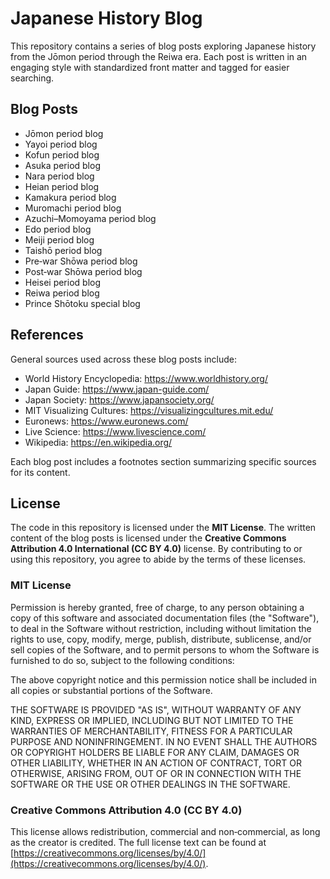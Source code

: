 # Japanese History Blog

This repository contains a series of blog posts exploring Japanese history from the Jōmon period through the Reiwa era. Each post is written in an engaging style with standardized front matter and tagged for easier searching.

## Blog Posts

- Jōmon period blog
- Yayoi period blog
- Kofun period blog
- Asuka period blog
- Nara period blog
- Heian period blog
- Kamakura period blog
- Muromachi period blog
- Azuchi–Momoyama period blog
- Edo period blog
- Meiji period blog
- Taishō period blog
- Pre‑war Shōwa period blog
- Post‑war Shōwa period blog
- Heisei period blog
- Reiwa period blog
- Prince Shōtoku special blog

## References

General sources used across these blog posts include:

- World History Encyclopedia: https://www.worldhistory.org/
- Japan Guide: https://www.japan-guide.com/
- Japan Society: https://www.japansociety.org/
- MIT Visualizing Cultures: https://visualizingcultures.mit.edu/
- Euronews: https://www.euronews.com/
- Live Science: https://www.livescience.com/
- Wikipedia: https://en.wikipedia.org/

Each blog post includes a footnotes section summarizing specific sources for its content.

## License

The code in this repository is licensed under the **MIT License**. The written content of the blog posts is licensed under the **Creative Commons Attribution 4.0 International (CC BY 4.0)** license. By contributing to or using this repository, you agree to abide by the terms of these licenses.

### MIT License

Permission is hereby granted, free of charge, to any person obtaining a copy of this software and associated documentation files (the "Software"), to deal in the Software without restriction, including without limitation the rights to use, copy, modify, merge, publish, distribute, sublicense, and/or sell copies of the Software, and to permit persons to whom the Software is furnished to do so, subject to the following conditions:

The above copyright notice and this permission notice shall be included in all copies or substantial portions of the Software.

THE SOFTWARE IS PROVIDED "AS IS", WITHOUT WARRANTY OF ANY KIND, EXPRESS OR IMPLIED, INCLUDING BUT NOT LIMITED TO THE WARRANTIES OF MERCHANTABILITY, FITNESS FOR A PARTICULAR PURPOSE AND NONINFRINGEMENT. IN NO EVENT SHALL THE AUTHORS OR COPYRIGHT HOLDERS BE LIABLE FOR ANY CLAIM, DAMAGES OR OTHER LIABILITY, WHETHER IN AN ACTION OF CONTRACT, TORT OR OTHERWISE, ARISING FROM, OUT OF OR IN CONNECTION WITH THE SOFTWARE OR THE USE OR OTHER DEALINGS IN THE SOFTWARE.

### Creative Commons Attribution 4.0 (CC BY 4.0)

This license allows redistribution, commercial and non‑commercial, as long as the creator is credited. The full license text can be found at [https://creativecommons.org/licenses/by/4.0/](https://creativecommons.org/licenses/by/4.0/).
